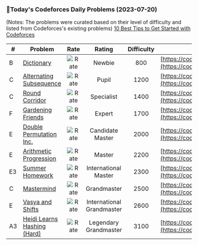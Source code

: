 ### 🌟Today's Codeforces Daily Problems (2023-07-20)
(Notes: The problems were curated based on their level of difficulty and listed from Codeforces's existing problems)
[10 Best Tips to Get Started with Codeforces](https://github.com/ika9810/Codeforces-Daily-Problems/blob/main/10%20Best%20Tips%20to%20Get%20Started%20with%20Codeforces.md)

| # | Problem | Rate| Rating | Difficulty | Contest |
|---| ----- | :--------: | :----------: | :----------: | ---------- |
|B|[Dictionary](https://codeforces.com/contest/1674/problem/B)|![Rate](https://img.shields.io/badge/Newbie-800-lightgrey)|Newbie|800|[https://codeforces.com/contest/1674](https://codeforces.com/contest/1674)|
|C|[Alternating Subsequence](https://codeforces.com/contest/1343/problem/C)|![Rate](https://img.shields.io/badge/Pupil-1200-brightgreen)|Pupil|1200|[https://codeforces.com/contest/1343](https://codeforces.com/contest/1343)|
|C|[Round Corridor](https://codeforces.com/contest/1200/problem/C)|![Rate](https://img.shields.io/badge/Specialist-1400-9cf)|Specialist|1400|[https://codeforces.com/contest/1200](https://codeforces.com/contest/1200)|
|F|[Gardening Friends](https://codeforces.com/contest/1822/problem/F)|![Rate](https://img.shields.io/badge/Expert-1700-blue)|Expert|1700|[https://codeforces.com/contest/1822](https://codeforces.com/contest/1822)|
|E|[Double Permutation Inc.](https://codeforces.com/contest/1211/problem/E)|![Rate](https://img.shields.io/badge/Candidate%20Master-2000-blueviolet)|Candidate Master|2000|[https://codeforces.com/contest/1211](https://codeforces.com/contest/1211)|
|E|[Arithmetic Progression](https://codeforces.com/contest/1114/problem/E)|![Rate](https://img.shields.io/badge/Master-2200-orange)|Master|2200|[https://codeforces.com/contest/1114](https://codeforces.com/contest/1114)|
|E3|[Summer Homework](https://codeforces.com/contest/316/problem/E3)|![Rate](https://img.shields.io/badge/International%20Master-2300-orange)|International Master|2300|[https://codeforces.com/contest/316](https://codeforces.com/contest/316)|
|C|[Mastermind](https://codeforces.com/contest/1381/problem/C)|![Rate](https://img.shields.io/badge/Grandmaster-2500-red)|Grandmaster|2500|[https://codeforces.com/contest/1381](https://codeforces.com/contest/1381)|
|E|[Vasya and Shifts](https://codeforces.com/contest/832/problem/E)|![Rate](https://img.shields.io/badge/International%20Grandmaster-2600-red)|International Grandmaster|2600|[https://codeforces.com/contest/832](https://codeforces.com/contest/832)|
|A3|[Heidi Learns Hashing (Hard)](https://codeforces.com/contest/1184/problem/A3)|![Rate](https://img.shields.io/badge/Legendary%20Grandmaster-3100-red)|Legendary Grandmaster|3100|[https://codeforces.com/contest/1184](https://codeforces.com/contest/1184)|
